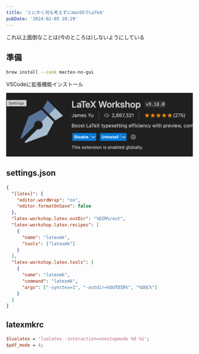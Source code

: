 ```yaml
---
title: 'とにかく何も考えずにmacOSでLaTeX'
pubDate: '2024-02-05 10:29'
---
```


これ以上面倒なことは(今のところは)しないようにしている

## 準備

```sh
brew install --cask mactex-no-gui
```

VSCodeに拡張機能インストール

![](17201384a318-20240205.png)

## settings.json

```json
{
  "[latex]": {
    "editor.wordWrap": "on",
    "editor.formatOnSave": false
  },
  "latex-workshop.latex.outDir": "%DIR%/out",
  "latex-workshop.latex.recipes": [
    {
      "name": "latexmk",
      "tools": ["latexmk"]
    }
  ],
  "latex-workshop.latex.tools": [
    {
      "name": "latexmk",
      "command": "latexmk",
      "args": ["-synctex=1", "-outdir=%OUTDIR%", "%DOC%"]
    }
  ]
}
```

## latexmkrc

```perl
$lualatex = 'lualatex -interaction=nonstopmode %O %S';
$pdf_mode = 4;
```
